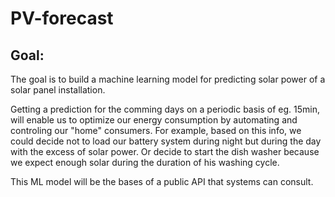 # PV-forecast

## Goal:

The goal is to build a machine learning model for predicting solar power of a solar panel installation.

Getting a prediction for the comming days on a periodic basis of eg. 15min, will enable us to optimize our energy consumption by automating and controling our "home" consumers. For example, based on this info, we could decide not to load our battery system during night but during the day with the excess of solar power. Or decide to start the dish washer because we expect enough solar during the duration of his washing cycle.

This ML model will be the bases of a public API that systems can consult.
